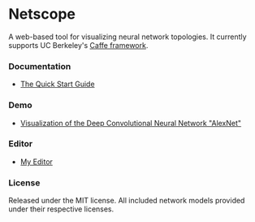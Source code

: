 # Netscope

A web-based tool for visualizing neural network topologies. It currently supports UC Berkeley's [Caffe framework](https://github.com/bvlc/caffe).

### Documentation
- [The Quick Start Guide](http://ethereon.github.io/netscope/quickstart.html)

### Demo
- [Visualization of the Deep Convolutional Neural Network "AlexNet"](http://ethereon.github.io/netscope/#/preset/alexnet)

### Editor
- [My Editor](http://dfhe2004.github.io/netscope/#/editor)
### License

Released under the MIT license.
All included network models provided under their respective licenses.
